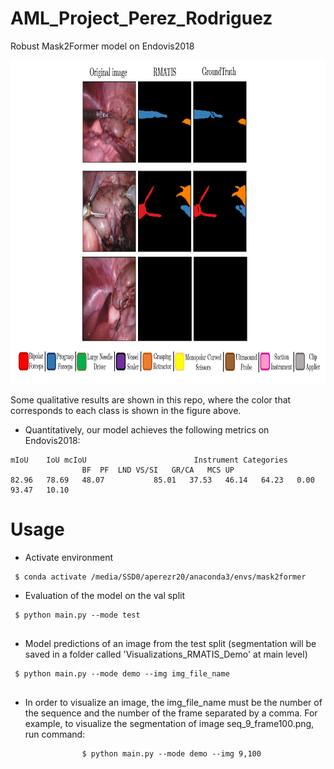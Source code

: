# AML_Project_Perez_Rodriguez

Robust Mask2Former model on Endovis2018
<p align="center">
	<img width="980" height="518" src="https://github.com/aperezr20/AML_Project_Perez_Rodriguez/blob/main/Segmentation%20Examples.png">
</p>

Some qualitative results are shown in this repo, where the color that corresponds to each class is shown in the figure above.

* Quantitatively, our model achieves the following metrics on Endovis2018:

```
mIoU	IoU	mcIoU	                     Instrument Categories						
				BF	PF	LND	VS/SI	GR/CA	MCS	UP
82.96	78.69	48.07	        85.01	37.53	46.14	64.23	0.00	93.47	10.10

```
# Usage

* Activate environment
```
 $ conda activate /media/SSD0/aperezr20/anaconda3/envs/mask2former
```
* Evaluation of the model on the val split
```
 $ python main.py --mode test
 
```

* Model predictions of an image from the test split (segmentation will be saved in a folder called 'Visualizations_RMATIS_Demo' at main level)
```
 $ python main.py --mode demo --img img_file_name
 
```
* In order to visualize an image, the img_file_name must be the number of the sequence and the number of the frame separated by a comma. For example, to 		visualize the segmentation of image seq_9_frame100.png, run command:
```
				$ python main.py --mode demo --img 9,100
